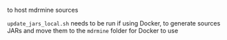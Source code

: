 to host mdrmine sources

`update_jars_local.sh` needs to be run if using Docker, to generate sources JARs and move them to the `mdrmine` folder for Docker to use  